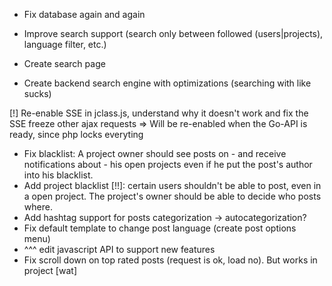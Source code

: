 - Fix database again and again

- Improve search support (search only between followed (users|projects), language filter, etc.)
- Create search page
- Create backend search engine with optimizations (searching with like sucks)

[!] Re-enable SSE in jclass.js, understand why it doesn't work and fix the SSE freeze other ajax requests
    => Will be re-enabled when the Go-API is ready, since php locks everyting
- Fix blacklist: A project owner should see posts on - and receive notifications about - his open projects even if he put the post's author into his blacklist.
- Add project blacklist [!!]: certain users shouldn't be able to post, even in a open project. The project's owner should be able to decide who posts where.
- Add hashtag support for posts categorization -> autocategorization?
- Fix default template to change post language (create post options menu)
- ^^^ edit javascript API to support new features
- Fix scroll down on top rated posts (request is ok, load no). But works in project [wat]
